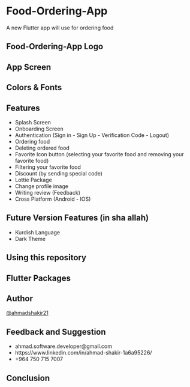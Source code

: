 # Food-Ordering-App

A new Flutter app will use for ordering food

## Food-Ordering-App Logo

## App Screen

## Colors & Fonts

## Features
<ul>
  <li>Splash Screen</li>
  <li>Onboarding Screen</li>
  <li>Authentication (Sign in - Sign Up - Verification Code - Logout)</li>
  <li>Ordering food</li>
  <li>Deleting ordered food</li>
  <li>Favorite Icon button (selecting your favorite food and removing your favorite food)</li>
  <li>Filtering your favorite food</li>
  <li>Discount (by sending special code)</li>
  <li>Lottie Package</li>
  <li>Change profile image</li>
  <li>Writing review (Feedback)</li>
  <li>Cross Platform (Android - IOS)</li>
</ul>

## Future Version Features (in sha allah)
<ul>
  <li>Kurdish Language</li>
  <li>Dark Theme</li>
</ul>

## Using this repository

## Flutter Packages

## Author
<a href = "https://github.com/ahmadshakir21">@ahmadshakir21</a>

## Feedback and Suggestion
<ul>
  <li>ahmad.software.developer@gmail.com</li>
  <li>https://www.linkedin.com/in/ahmad-shakir-1a6a95226/</li>
  <li>+964 750 715 7007</li>
</ul>

## Conclusion

